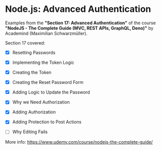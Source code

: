 # Node.js: Advanced Authentication

Examples from the **"Section 17: Advanced Authentication"** of the course **"NodeJS - The Complete Guide (MVC, REST APIs, GraphQL, Deno)"** by Academind (Maximilian Schwarzmüller).

Section 17 covered:

- [x] Resetting Passwords
- [x] Implementing the Token Logic
- [x] Creating the Token
- [x] Creating the Reset Password Form
- [x] Adding Logic to Update the Password
- [x] Why we Need Authorization
- [x] Adding Authorization
- [x] Adding Protection to Post Actions
- [ ] Why Editing Fails



More info: https://www.udemy.com/course/nodejs-the-complete-guide/
